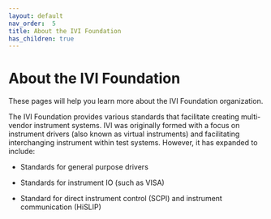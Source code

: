 ```yaml
---
layout: default
nav_order:  5
title: About the IVI Foundation
has_children: true
---
```


# About the IVI Foundation

These pages will help you learn more about the IVI Foundation organization.

The IVI Foundation provides various standards that facilitate creating
multi-vendor instrument systems. IVI was originally formed with a focus on
instrument drivers (also known as virtual instruments) and facilitating interchanging
instrument within test systems.  However, it has expanded to include:

* Standards for general purpose drivers

* Standards for instrument IO (such as VISA)

* Standard for direct instrument control (SCPI) and instrument communication (HiSLIP)
